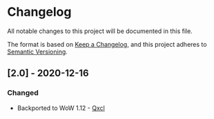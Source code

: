 # Changelog

All notable changes to this project will be documented in this file.

The format is based on [Keep a Changelog](https://keepachangelog.com/en/1.0.0/),
and this project adheres to [Semantic Versioning](https://semver.org/spec/v2.0.0.html).

## [2.0] - 2020-12-16

### Changed

- Backported to WoW 1.12 - [Qxcl](https://github.com/qxcl)